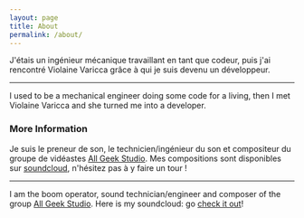```yaml
---
layout: page
title: About
permalink: /about/
---
```

J'étais un ingénieur mécanique travaillant en tant que codeur, puis j'ai rencontré Violaine Varicca grâce à qui je suis devenu un développeur.

-----

I used to be a mechanical engineer doing some code for a living, then I met Violaine Varicca and she turned me into a developer.

### More Information

Je suis le preneur de son, le technicien/ingénieur du son et compositeur du groupe de vidéastes [All Geek Studio](https://www.youtube.com/c/allgeekstudiotv).
Mes compositions sont disponibles sur [soundcloud](https://soundcloud.com/lucien-bill-1), n'hésitez pas à y faire un tour !

-----

I am the boom operator, sound technician/engineer and composer of the group [All Geek Studio](https://www.youtube.com/c/allgeekstudiotv).
Here is my soundcloud: go [check it out](https://soundcloud.com/lucien-bill-1)! 
